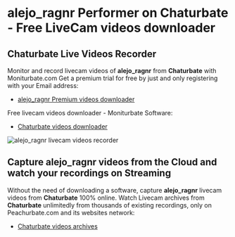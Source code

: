 # alejo_ragnr Performer on Chaturbate - Free LiveCam videos downloader

## Chaturbate Live Videos Recorder

Monitor and record livecam videos of **alejo_ragnr** from **Chaturbate** with Moniturbate.com
Get a premium trial for free by just and only registering with your Email address:
* [alejo_ragnr Premium videos downloader](https://moniturbate.com/request-demo-licence-key.html)

Free livecam videos downloader - Moniturbate Software:
* [Chaturbate videos downloader](https://moniturbate.com/moniturbate-download-software.html)

![alejo_ragnr livecam videos recorder](https://peachurnet.com/templates/moniturbate-software.png)


## Capture alejo_ragnr videos from the Cloud and watch your recordings on Streaming

Without the need of downloading a software, capture **alejo_ragnr** livecam videos from **Chaturbate** 100% online.
Watch Livecam archives from **Chaturbate** unlimitedly from thousands of existing recordings, only on Peachurbate.com and its websites network:
* [Chaturbate videos archives](https://peachurnet.com/)